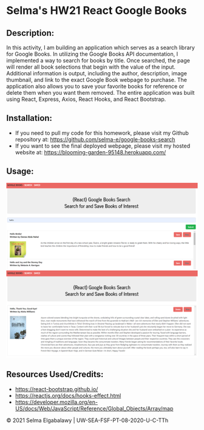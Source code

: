 # Selma's HW21 React Google Books

## Description:

In this activity, I am building an application which serves as a search library for Google Books. In utilizing the Google Books API documentation, I implemented a way to search for books by title. Once searched, the page will render all book selections that begin with the value of the input. Additional information is output, including the author, description, image thumbnail, and link to the exact Google Book webpage to purchase. The application also allows you to save your favorite books for reference or delete them when you want them removed. The entire application was built using React, Express, Axios, React Hooks, and React Bootstrap.

## Installation:

- If you need to pull my code for this homework, please visit my Github repository at: https://github.com/selma-e/google-books-search
- If you want to see the final deployed webpage, please visit my hosted website at: https://blooming-garden-95148.herokuapp.com/

## Usage:

<img src="./Assets/screenshot1.png">
<img src="./Assets/screenshot2.png">

## Resources Used/Credits:

- https://react-bootstrap.github.io/
- https://reactjs.org/docs/hooks-effect.html
- https://developer.mozilla.org/en-US/docs/Web/JavaScript/Reference/Global_Objects/Array/map

© 2021 Selma Elgabalawy | UW-SEA-FSF-PT-08-2020-U-C-TTh
